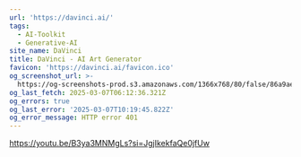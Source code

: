 ```yaml
---
url: 'https://davinci.ai/'
tags:
  - AI-Toolkit
  - Generative-AI
site_name: DaVinci
title: DaVinci - AI Art Generator
favicon: 'https://davinci.ai/favicon.ico'
og_screenshot_url: >-
  https://og-screenshots-prod.s3.amazonaws.com/1366x768/80/false/86a9ae4806f4b318e10fa28e76d7409398590620a0abb2f66881291c7960320b.jpeg
og_last_fetch: 2025-03-07T06:12:36.321Z
og_errors: true
og_last_error: '2025-03-07T10:19:45.822Z'
og_error_message: HTTP error 401
---
```


https://youtu.be/B3ya3MNMgLs?si=JgjIkekfaQe0jfUw
